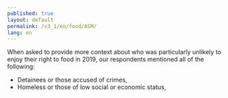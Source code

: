 ```yaml
---
published: true
layout: default
permalink: /v3_1/en/food/ASM/
lang: en
---
```

When asked to provide more context about who was particularly unlikely to enjoy their right to food in 2019, our respondents mentioned all of the following:

-	Detainees or those accused of crimes,
-	Homeless or those of low social or economic status,
